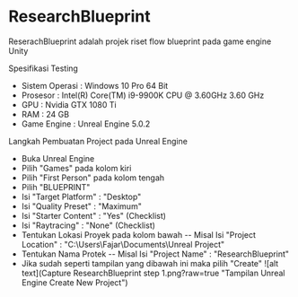 # ResearchBlueprint

ReserachBlueprint adalah projek riset flow blueprint pada game engine Unity

Spesifikasi Testing
- Sistem Operasi : Windows 10 Pro 64 Bit
- Prosesor : Intel(R) Core(TM) i9-9900K CPU @ 3.60GHz 3.60 GHz
- GPU : Nvidia GTX 1080 Ti
- RAM : 24 GB
- Game Engine : Unreal Engine 5.0.2

Langkah Pembuatan Project pada Unreal Engine
- Buka Unreal Engine
- Pilih "Games" pada kolom kiri
- Pilih "First Person" pada kolom tengah
- Pilih "BLUEPRINT"
- Isi "Target Platform" : "Desktop"
- Isi "Quality Preset" : "Maximum"
- Isi "Starter Content" : "Yes" (Checklist)
- Isi "Raytracing" : "None" (Checklist)
- Tentukan Lokasi Proyek pada kolom bawah
-- Misal Isi "Project Location" : "C:\Users\Fajar\Documents\Unreal Project"
- Tentukan Nama Protek
-- Misal Isi "Project Name" : "ResearchBlueprint"
- Jika sudah seperti tampilan yang dibawah ini maka pilih "Create"
![alt text](Capture ResearchBlueprint step 1.png?raw=true "Tampilan Unreal Engine Create New Project")